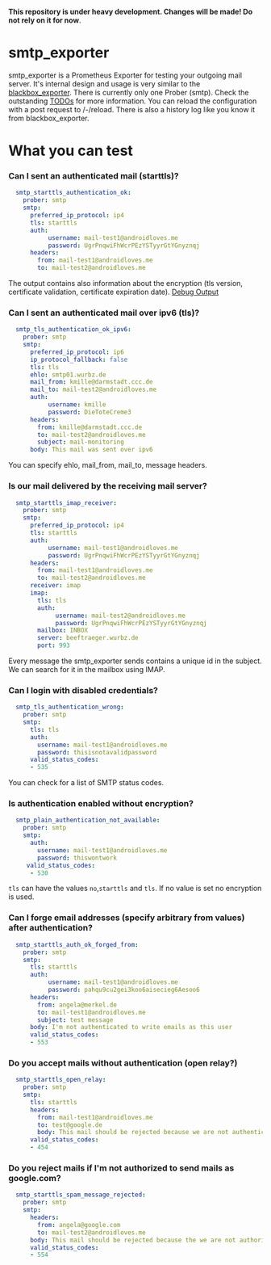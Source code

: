 

**This repository is under heavy development. Changes will be made! Do not rely on it for now**.

# smtp_exporter

smtp_exporter is a Prometheus Exporter for testing your outgoing mail server. It's internal design and usage is very similar to the [blackbox_exporter](https://github.com/prometheus/blackbox_exporter). There is currently only one Prober (smtp). Check the outstanding [TODOs](/TODO) for more information. You can reload the configuration with a post request to /-/reload. There is also a history log like you know it from blackbox_exporter.

# What you can test

### Can I sent an authenticated mail (starttls)?

```yaml
  smtp_starttls_authentication_ok:
    prober: smtp
    smtp:
      preferred_ip_protocol: ip4 
      tls: starttls
      auth:
           username: mail-test1@androidloves.me
           password: UgrPnqwiFhWcrPEzYSTyyrGtYGnyznqj
      headers:
        from: mail-test1@androidloves.me
        to: mail-test2@androidloves.me
```

The output contains also information about the encryption (tls version, certificate validation, certificate expiration date). [Debug Output](metric_examples/smtp_starttls_authentication_ok.txt)

### Can I sent an authenticated mail over ipv6 (tls)?

```yaml
  smtp_tls_authentication_ok_ipv6:
    prober: smtp
    smtp:
      preferred_ip_protocol: ip6
      ip_protocol_fallback: false
      tls: tls
      ehlo: smtp01.wurbz.de
      mail_from: kmille@darmstadt.ccc.de
      mail_to: mail-test2@androidloves.me
      auth:
           username: kmille
           password: DieToteCreme3
      headers:
        from: kmille@darmstadt.ccc.de
        to: mail-test2@androidloves.me
        subject: mail-monitoring
      body: This mail was sent over ipv6
```

You can specify ehlo, mail_from, mail_to, message headers.

### Is our mail delivered by the receiving mail server?

```yaml
  smtp_starttls_imap_receiver:
    prober: smtp
    smtp:
      preferred_ip_protocol: ip4
      tls: starttls
      auth:
           username: mail-test1@androidloves.me
           password: UgrPnqwiFhWcrPEzYSTyyrGtYGnyznqj
      headers:
        from: mail-test1@androidloves.me
        to: mail-test2@androidloves.me
      receiver: imap
      imap:
        tls: tls
        auth:
             username: mail-test2@androidloves.me
             password: UgrPnqwiFhWcrPEzYSTyyrGtYGnyznqj
        mailbox: INBOX
        server: beeftraeger.wurbz.de
        port: 993
```

Every message the smtp_exporter sends contains a unique id in the subject. We can search for it in the mailbox using IMAP.

### Can I login with disabled credentials?

```yaml
  smtp_tls_authentication_wrong:
    prober: smtp
    smtp:
      tls: tls
      auth:
        username: mail-test1@androidloves.me
        password: thisisnotavalidpassword
      valid_status_codes:
      - 535
```

You can check for a list of SMTP status codes.

### Is authentication enabled without encryption?

```yaml
  smtp_plain_authentication_not_available:
    prober: smtp
    smtp:
      auth:
        username: mail-test1@androidloves.me
        password: thiswontwork
     valid_status_codes:
      - 530
```

`tls` can have the values `no`,`starttls` and  `tls`. If no value is set no encryption is used.

### Can I forge email addresses (specify arbitrary from values) after authentication?

```yaml
  smtp_starttls_auth_ok_forged_from:
    prober: smtp
    smtp:
      tls: starttls
      auth:
           username: mail-test1@androidloves.me
           password: pahqu9cu2gei3koo6aisecieg6Aesoo6
      headers:
        from: angela@merkel.de
        to: mail-test1@androidloves.me
        subject: test message
      body: I'm not authenticated to write emails as this user
      valid_status_codes:
      - 553
```

### Do you accept mails without authentication (open relay?)

```yaml
  smtp_starttls_open_relay:
    prober: smtp
    smtp:
      tls: starttls
      headers:
        from: mail-test1@androidloves.me
        to: test@google.de
        body: This mail should be rejected because we are not authenticated.
      valid_status_codes:
      - 454
```

### Do you reject mails if I'm not authorized to send mails as google.com?

```yaml
  smtp_starttls_spam_message_rejected:
    prober: smtp
    smtp:
      headers:
        from: angela@google.com
        to: mail-test2@androidloves.me
      body: This mail should be rejected because the we are not authorized to send mail as google.com
      valid_status_codes:
      - 554
```

